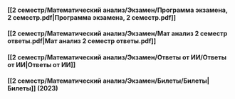 #### [[2 семестр/Математический анализ/Экзамен/Программа экзамена, 2 семестр.pdf|Программа экзамена, 2 семестр.pdf]]
#### [[2 семестр/Математический анализ/Экзамен/Мат анализ 2 семестр ответы.pdf|Мат анализ 2 семестр ответы.pdf]]

#### [[2 семестр/Математический анализ/Экзамен/Ответы от ИИ/Ответы от ИИ|Ответы от ИИ]]

#### [[2 семестр/Математический анализ/Экзамен/Билеты/Билеты|Билеты]] (2023)